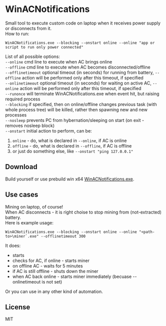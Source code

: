 # WinACNotifications
Small tool to execute custom code on laptop when it receives power supply or disconnects from it.    
How to run:

```shell
WinACNotifications.exe --blocking --onstart online --online "app or script to run only power connected"
```

List of all possible options:  
`--online` cmd line to execute when AC brings online  
`--offline` cmd line to execute when AC becomes disconnected/offline  
`--offlinetimeout` optional timeout (in seconds) for running from battery, `--offline` action will be performed only after this timeout, if specified  
`--onlinetimeout` optional timeout (in seconds) for waiting on active AC, `--online` action will be performed only after this timeout, if specified  
`--runonce` will terminate WinACNotifications.exe when event hit, but raising required process  
`--blocking` if specified, then on online/offline changes previous task (with whole process tree) will be killed, rather then spawning new and new processes  
`--nosleep` prevents PC from hybernation/sleeping on start (on exit - removes nosleep block)  
`--onstart` initial action to perform, can be:  
1. `online` - do, what is declared in `--online`, if AC is online
2.  `offline` - do, what is declared in `--offline`, if AC is offline
3. or just do something else, like `--onstart "ping 127.0.0.1"`

## Download
Build yourself or use prebuild win x64 [WinACNotifications.exe](dist/WinACNotifications.exe "WinACNotifications.exe").

## Use cases
 Mining on laptop, of course!  
 When AC disconnects - it is right choise to stop mining from (not-extracted) battery.  
 Here is example usage:
```shell
WinACNotifications.exe --blocking --onstart online --online "<path-to>\miner`.exe" --offlinetimeout 300
```
It does:
- starts
- checks for AC, if online - starts miner
- on offline AC - waits for 5 minutes
- if AC is still offline - shuts down the miner
- when AC back online - starts miner immediately (becuase --onlinetimeout is not set) 

Or you can use in any other kind of automation.

## License
MIT